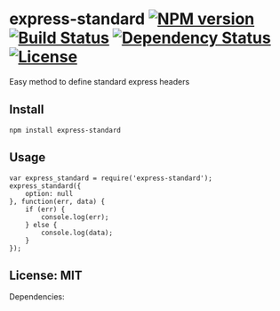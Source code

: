 # express-standard [![NPM version](https://badge.fury.io/js/express-standard.png?branch=master)](https://npmjs.org/package/express-standard) [![Build Status](https://travis-ci.org/angleman/express-standard.png?branch=master)](https://travis-ci.org/angleman/express-standard) [![Dependency Status](https://gemnasium.com/angleman/express-standard.png?branch=master)](https://gemnasium.com/angleman/express-standard) [![License](http://badgr.co/use/MIT.png?bg=%2343d100)](#licensemit)

Easy method to define standard express headers


## Install

```
npm install express-standard
```

## Usage

```
var express_standard = require('express-standard');
express_standard({
	option: null
}, function(err, data) {
	if (err) {
		console.log(err);
	} else {
		console.log(data);
	}
});
```


## License: MIT

Dependencies:

